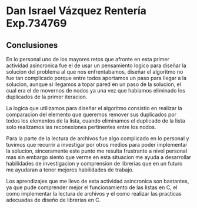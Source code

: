 # Dan Israel Vázquez Rentería Exp.734769

## Conclusiones

En lo personal uno de los mayores retos que afronte en esta primer actividad asincronica fue el de usar un pensamiento logico
para diseñar la solucion del problema al que nos enfrentabamos, diseñar el algoritmo no fue tan complicado porque 
entre todos aportamos un paso para llegar a la solucion, aunque si llegamos a topar pared en un paso de la solucion, el 
cual era el de movernos de nodos ya una vez que habiamos eliminado los duplicados de la primer iteracion.

La logica que utilizamos para diseñar el algoritmo consistio en realizar la comparacion del elemento que queremos remover sus duplicados
por todos los elementos de la lista, cuando eliminamos el duplicado de la lista solo realizamos las reconexiones pertinentes entre los nodos. 

Para la parte de la lectura de archivos fue algo complicado en lo personal y tuvimos que recurrir a investigar
por otros medios para poder implementar la solucion, sinceramente este punto me resulta frustrante a nivel personal mas sin embargo siento 
que verme en esta situacion me ayuda a desarrollar habilidades de investigacion y comprension de librerias que en un futuro me ayudaran a 
tener mejores habilidades de trabajo.

Los aprendizajes que me llevo de esta actividad asincronica son bastantes, ya que pude comprender mejor el funcionamiento
de las listas en C, el como implementar la lectura de archivos y el como realizar las practicas adecuadas de
diseño de librerias en C.
